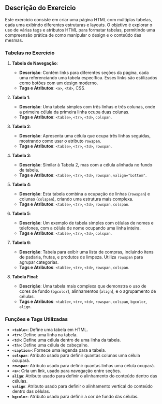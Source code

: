 

## Descrição do Exercício

Este exercício consiste em criar uma página HTML com múltiplas tabelas, cada uma exibindo diferentes estruturas e layouts. O objetivo é explorar o uso de várias tags e atributos HTML para formatar tabelas, permitindo uma compreensão prática de como manipular o design e o conteúdo das mesmas.

### Tabelas no Exercício

1. **Tabela de Navegação**:
   - **Descrição**: Contém links para diferentes seções da página, cada uma referenciando uma tabela específica. Esses links são estilizados como botões com um design moderno.
   - **Tags e Atributos**: `<a>`, `<td>`, CSS.

2. **Tabela 1**:
   - **Descrição**: Uma tabela simples com três linhas e três colunas, onde a primeira célula da primeira linha ocupa duas colunas.
   - **Tags e Atributos**: `<table>`, `<tr>`, `<td>`, `colspan`.

3. **Tabela 2**:
   - **Descrição**: Apresenta uma célula que ocupa três linhas seguidas, mostrando como usar o atributo `rowspan`.
   - **Tags e Atributos**: `<table>`, `<tr>`, `<td>`, `rowspan`.

4. **Tabela 3**:
   - **Descrição**: Similar à Tabela 2, mas com a célula alinhada no fundo da tabela.
   - **Tags e Atributos**: `<table>`, `<tr>`, `<td>`, `rowspan`, `valign="bottom"`.

5. **Tabela 4**:
   - **Descrição**: Esta tabela combina a ocupação de linhas (`rowspan`) e colunas (`colspan`), criando uma estrutura mais complexa.
   - **Tags e Atributos**: `<table>`, `<tr>`, `<td>`, `rowspan`, `colspan`.

6. **Tabela 5**:
   - **Descrição**: Um exemplo de tabela simples com células de nomes e telefones, com a célula de nome ocupando uma linha inteira.
   - **Tags e Atributos**: `<table>`, `<tr>`, `<td>`, `colspan`.

7. **Tabela 6**:
   - **Descrição**: Tabela para exibir uma lista de compras, incluindo itens de padaria, frutas, e produtos de limpeza. Utiliza `rowspan` para agrupar categorias.
   - **Tags e Atributos**: `<table>`, `<tr>`, `<td>`, `rowspan`, `colspan`.

8. **Tabela Final**:
   - **Descrição**: Uma tabela mais complexa que demonstra o uso de cores de fundo (`bgcolor`), alinhamentos (`align`), e o agrupamento de células.
   - **Tags e Atributos**: `<table>`, `<tr>`, `<td>`, `rowspan`, `colspan`, `bgcolor`, `align`.

### Funções e Tags Utilizadas

- **`<table>`**: Define uma tabela em HTML.
- **`<tr>`**: Define uma linha na tabela.
- **`<td>`**: Define uma célula dentro de uma linha da tabela.
- **`<th>`**: Define uma célula de cabeçalho.
- **`<caption>`**: Fornece uma legenda para a tabela.
- **`colspan`**: Atributo usado para definir quantas colunas uma célula ocupará.
- **`rowspan`**: Atributo usado para definir quantas linhas uma célula ocupará.
- **`<a>`**: Cria um link, usado para navegação entre seções.
- **`align`**: Atributo usado para definir o alinhamento do conteúdo dentro das células.
- **`valign`**: Atributo usado para definir o alinhamento vertical do conteúdo dentro das células.
- **`bgcolor`**: Atributo usado para definir a cor de fundo das células.


